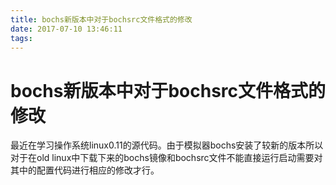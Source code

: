 ```yaml
---
title: bochs新版本中对于bochsrc文件格式的修改
date: 2017-07-10 13:46:11
tags:
---
```

# bochs新版本中对于bochsrc文件格式的修改
最近在学习操作系统linux0.11的源代码。由于模拟器bochs安装了较新的版本所以对于在old linux中下载下来的bochs镜像和bochsrc文件不能直接运行启动需要对其中的配置代码进行相应的修改才行。
